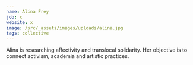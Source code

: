 ```yaml
---
name: Alina Frey
job: x
website: x
image: /src/_assets/images/uploads/alina.jpg
tags: collective
---
```

Alina is researching affectivity and translocal solidarity. Her objective is to connect activism, academia and artistic practices.